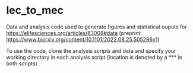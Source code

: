 # lec_to_mec
Data and analysis code used to generate figures and statistical ouputs for https://elifesciences.org/articles/83008#data (preprint: https://www.biorxiv.org/content/10.1101/2022.08.25.505296v1)

To use the code, clone the analysis scripts and data and specify your working directory in each analysis script (location is denoted by a *** in both scripts)
